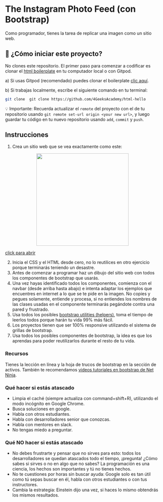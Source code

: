 <!-- hide -->
# The Instagram Photo Feed (con Bootstrap)
<!-- endhide -->
Como programador, tienes la tarea de replicar una imagen como un sitio web.

## 🌱  ¿Cómo iniciar este proyecto?

No clones este repositorio. El primer paso para comenzar a codificar es clonar el [html boilerplate](https://github.com/4GeeksAcademy/html-hello) en tu computador local o con Gitpod.

a) Si usas Gitpod (recomendado) puedes clonar el boilerplate [clic aquí](https://github.com/4GeeksAcademy/html-hello).

b) Si trabajas localmente, escribe el siguiente comando en tu terminal: 

```sh
git clone  git clone https://github.com/4GeeksAcademy/html-hello
```
💡 Importante: Recuerda actualizar el `remote` del proyecto con el de tu repositorio usando `git remote set-url origin <your new url>`, y luego guardar tu código en tu nuevo repositorio usando `add`, `commit` y `push`.

## Instrucciones

1. Crea un sitio web que se vea exactamente como este:

<p align="center">
<img height="300" src="https://github.com/breatheco-de/exercise-instagram-feed-bootstrap/blob/master/preview.gif?raw=true" />

[click para abrir](https://github.com/breatheco-de/exercise-instagram-feed-bootstrap/blob/master/preview.gif?raw=true)
</p>

2. Inicia el CSS y el HTML desde cero, no lo reutilices en otro ejercicio porque terminarás teniendo un desastre.
3. Antes de comenzar a programar haz un dibujo del sitio web con todos los componentes de bootstrap que usarás.
4. Una vez hayas identificado todos los componentes, comienza con el navbar (desde arriba hasta abajo) e intenta adaptar los ejemplos que encuentres en internet a lo que se te pide en la imagen. No copies y pegues solamente, entiende y procesa, si no entiendes los nombres de las clases usadas en el componente terminarás pegándote contra una pared y frustrado.
5. Usa todos los posibles [bootstrap utilities (helpers)](https://getbootstrap.com/docs/4.1/utilities), toma el tiempo de leerlos todos porque harán tu vida 99% más fácil.
6. Los proyectos tienen que ser 100% responsive utilizando el sistema de grillas de bootstrap.
7. Usa todos los posibles componentes de bootstrap, la idea es que los aprendas para poder reutilizarlos durante el resto de tu vida.

### Recursos

Tienes la lección en línea y la hoja de trucos de bootstrap en la sección de activos. También te recomendamos [videos tutoriales en bootstrap de Net Ninja](https://www.youtube.com/watch?v=QAgrHLtG1Yk).

### Qué hacer si estás atascado


- Limpia el  caché (siempre actualiza con command+shift+R), utilizando el modo incógnito en Google Chrome. 
- Busca soluciones en google. 
- Habla con otros estudiantes. 
- Habla con desarrolladores senior que conozcas. 
- Habla con mentores en slack.
- No tengas miedo a preguntar. 

### Qué **NO** hacer si estás atascado

- No debes frustrarte y pensar que no sirves para esto: todos los desarrolladores se quedan atascados todo el tiempo, ¡pregunta! ¿Cómo sabes si sirves o no en algo que no sabes? 
La programación es una ciencia, los hechos son importantes y tú no tienes hechos.
- No te cuestiones por horas sin buscar ayuda: Google solo es tan útil como tú sepas buscar en él, habla con otros estudiantes o con tus instructores.
- Cambia la estrategia: Einstein dijo una vez, si haces lo mismo obtendrás los mismos resultados.
